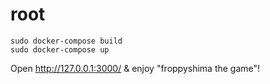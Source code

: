 # root

```
sudo docker-compose build
sudo docker-compose up
```

Open http://127.0.0.1:3000/ & enjoy "froppyshima the game"!